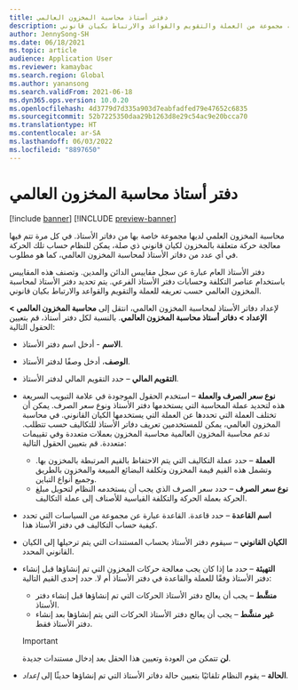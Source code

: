 ```yaml
---
title: دفتر أستاذ محاسبة المخزون العالمي
description: يصف هذا المقال دفاتر الأستاذ لمحاسبة المخزون العالمي، والتي يتم تعريفها بواسطة مجموعة من العملة والتقويم والقواعد والارتباط بكيان قانوني.
author: JennySong-SH
ms.date: 06/18/2021
ms.topic: article
audience: Application User
ms.reviewer: kamaybac
ms.search.region: Global
ms.author: yanansong
ms.search.validFrom: 2021-06-18
ms.dyn365.ops.version: 10.0.20
ms.openlocfilehash: 4d3779d7d335a903d7eabfadfed79e47652c6835
ms.sourcegitcommit: 52b7225350daa29b1263d8e29c54ac9e20bcca70
ms.translationtype: HT
ms.contentlocale: ar-SA
ms.lasthandoff: 06/03/2022
ms.locfileid: "8897650"
---
```

# <a name="global-inventory-accounting-ledger"></a>دفتر أستاذ محاسبة المخزون العالمي

[!include [banner](../includes/banner.md)]
[!INCLUDE [preview-banner](../includes/preview-banner.md)]
<!--KFM: Preview until 4/30/2022 -->

محاسبة المخزون العلمي لديها مجموعة خاصة بها من دفاتر الأستاذ. في كل مرة تتم فيها معالجة حركة متعلقة بالمخزون لكيان قانوني ذي صلة، يمكن للنظام حساب تلك الحركة في أي عدد من دفاتر الأستاذ لمحاسبة المخزون العالمي، كما هو مطلوب.

دفتر الأستاذ العام عبارة عن سجل مقاييس الدائن والمدين. وتصنف هذه المقاييس باستخدام عناصر التكلفة وحسابات دفتر الأستاذ الفرعي. يتم تحديد دفتر الأستاذ لمحاسبة المخزون العالمي حسب تعريفه للعملة والتقويم والقواعد والارتباط بكيان قانوني.

لإعداد دفاتر الأستاذ لمحاسبة المخزون العالمي، انتقل إلى **محاسبة المخزون العالمي \> الإعداد \> دفاتر أستاذ محاسبة المخزون العالمي**. بالنسبة لكل دفتر أستاذ، قم بتعيين الحقول التالية:

- **الاسم** - أدخل اسم دفتر الأستاذ.
- **الوصف**، أدخل وصفًا لدفتر الأستاذ.
- **التقويم المالي** – حدد التقويم المالي لدفتر الأستاذ.
- **نوع سعر الصرف والعملة** – استخدم الحقول الموجودة في علامة التبويب السريعة هذه لتحديد عملة المحاسبة التي يستخدمها دفتر الأستاذ ونوع سعر الصرف. يمكن أن تختلف العملة التي تحددها عن العملة التي يستخدمها الكيان القانوني. في محاسبة المخزون العالمي، يمكن للمستخدمين تعريف دفاتر الأستاذ للتكاليف حسب تتطلب. تدعم محاسبة المخزون العالمية محاسبة المخزون بعملات متعددة وفي تقييمات متعددة. قم بتعيين الحقول التالية:

    - **العملة** – حدد عملة التكاليف التي يتم الاحتفاظ بالقيم المرتبطة بالمخزون بها. وتشمل هذه القيم قيمة المخزون وتكلفة البضائع المبيعة والمخزون بالطريق وجميع أنواع التباين.
    - **نوع سعر الصرف** – حدد سعر الصرف الذي يجب أن يستخدمه النظام لتحويل مبلغ الحركة بعملة الحركة والتكلفة القياسية للأصناف إلى عملة التكاليف.

- **اسم القاعدة** – حدد قاعدة. القاعدة عبارة عن مجموعة من السياسات التي تحدد كيفية حساب التكاليف في دفتر الأستاذ هذا.
- **الكيان القانوني** – سيقوم دفتر الأستاذ بحساب المستندات التي يتم ترحيلها إلى الكيان القانوني المحدد.
- **التهيئة** – حدد ما إذا كان يجب معالجة حركات المخزون التي تم إنشاؤها قبل إنشاء دفتر الأستاذ وفقًا للعملة والقاعدة في دفتر الأستاذ أم لا. حدد إحدى القيم التالية:

    - **منشَّط** – يجب أن يعالج دفتر الأستاذ الحركات التي تم إنشاؤها قبل إنشاء دفتر الأستاذ.
    - **غير منشَّط** – يجب أن يعالج دفتر الأستاذ الحركات التي يتم إنشاؤها بعد إنشاء دفتر الأستاذ فقط.

    > [!IMPORTANT]
    > **لن** تتمكن من العودة وتعيين هذا الحقل بعد إدخال مستندات جديدة.

- **الحالة** – يقوم النظام تلقائيًا بتعيين حالة دفاتر الأستاذ التي تم إنشاؤها حديثًا إلى *إعداد*.
